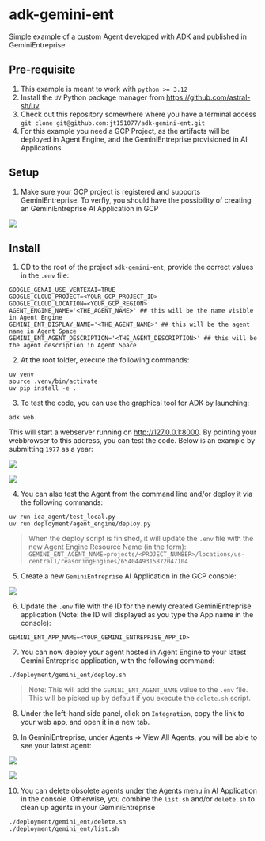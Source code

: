 # adk-gemini-ent
Simple example of a custom Agent developed with ADK and published in GeminiEntreprise


## Pre-requisite

1. This example is meant to work with `python >= 3.12`
2. Install the `UV` Python package manager from https://github.com/astral-sh/uv
3. Check out this repository somewhere where you have a terminal access `git clone git@github.com:jt151077/adk-gemini-ent.git`
4. For this example you need a GCP Project, as the artifacts will be deployed in Agent Engine, and the GeminiEntreprise provisioned in AI Applications 


## Setup

1. Make sure your GCP project is registered and supports GeminiEntreprise. To verfiy, you should have the possibility of creating an GeminiEntreprise AI Application in GCP

![](imgs/img0.png)



## Install

1. CD to the root of the project `adk-gemini-ent`, provide the correct values in the `.env` file:

```shell
GOOGLE_GENAI_USE_VERTEXAI=TRUE
GOOGLE_CLOUD_PROJECT=<YOUR_GCP_PROJECT_ID>
GOOGLE_CLOUD_LOCATION=<YOUR_GCP_REGION>
AGENT_ENGINE_NAME='<THE_AGENT_NAME>' ## this will be the name visible in Agent Engine
GEMINI_ENT_DISPLAY_NAME='<THE_AGENT_NAME>' ## this will be the agent name in Agent Space
GEMINI_ENT_AGENT_DESCRIPTION='<THE_AGENT_DESCRIPTION>' ## this will be the agent description in Agent Space
```

2. At the root folder, execute the following commands:

```shell
uv venv
source .venv/bin/activate
uv pip install -e .
```

3. To test the code, you can use the graphical tool for ADK by launching:

```shell
adk web
```

This will start a webserver running on http://127.0.0.1:8000. By pointing your webbrowser to this address, you can test the code. Below is an example by submitting `1977` as a year:

![](imgs/img4.png)

![](imgs/img5.png)


4. You can also test the Agent from the command line and/or deploy it via the following commands:

```shell
uv run ica_agent/test_local.py
uv run deployment/agent_engine/deploy.py
```

> When the deploy script is finished, it will update the `.env` file with the new Agent Engine Resource Name (in the form): `GEMINI_ENT_AGENT_NAME=projects/<PROJECT_NUMBER>/locations/us-central1/reasoningEngines/6540449315872047104`

5. Create a new `GeminiEntreprise` AI Application in the GCP console:

![](imgs/img1.png)

6. Update the `.env` file with the ID for the newly created GeminiEntreprise application (Note: the ID will displayed as you type the App name in the console):

```shell
GEMINI_ENT_APP_NAME=<YOUR_GEMINI_ENTREPRISE_APP_ID>
```


7. You can now deploy your agent hosted in Agent Engine to your latest Gemini Entreprise application, with the following command:


```shell
./deployment/gemini_ent/deploy.sh
```

> Note: This will add the `GEMINI_ENT_AGENT_NAME` value to the `.env` file. This will be picked up by default if you execute the `delete.sh` script.


8. Under the left-hand side panel, click on `Integration`, copy the link to your web app, and open it in a new tab.

9. In GeminiEntreprise, under Agents => View All Agents, you will be able to see your latest agent:

![](imgs/img6.png)

![](imgs/img7.png)


10. You can delete obsolete agents under the Agents menu in AI Application in the console. Otherwise, you combine the `list.sh` and/or `delete.sh` to clean up agents in your GeminiEntreprise

```shell
./deployment/gemini_ent/delete.sh
./deployment/gemini_ent/list.sh
```